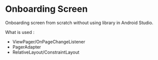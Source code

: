 # Onboarding Screen
Onboarding screen from scratch without using library in Android Studio.

What is used :
- ViewPager/OnPageChangeListener
- PagerAdapter
- RelativeLayout/ConstraintLayout
